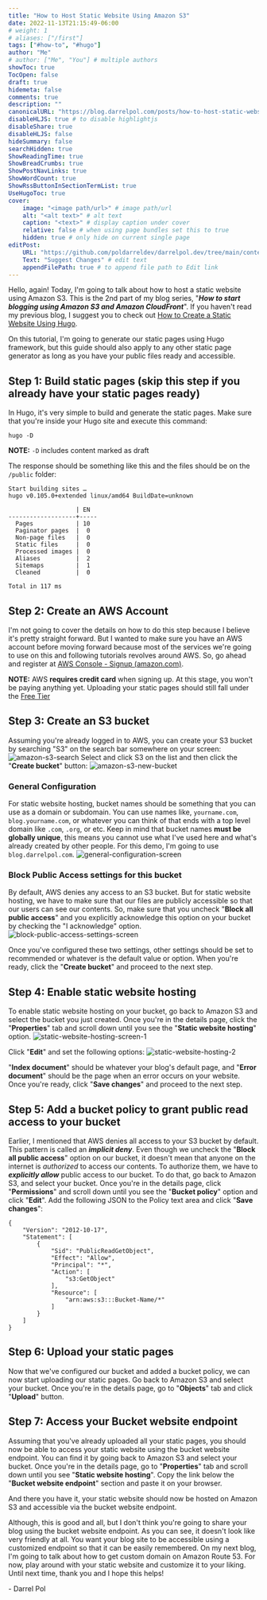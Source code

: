 ```yaml
---
title: "How to Host Static Website Using Amazon S3"
date: 2022-11-13T21:15:49-06:00
# weight: 1
# aliases: ["/first"]
tags: ["#how-to", "#hugo"]
author: "Me"
# author: ["Me", "You"] # multiple authors
showToc: true
TocOpen: false
draft: true
hidemeta: false
comments: true
description: ""
canonicalURL: "https://blog.darrelpol.com/posts/how-to-host-static-website-using-amazon-s3"
disableHLJS: true # to disable highlightjs
disableShare: true
disableHLJS: false
hideSummary: false
searchHidden: true
ShowReadingTime: true
ShowBreadCrumbs: true
ShowPostNavLinks: true
ShowWordCount: true
ShowRssButtonInSectionTermList: true
UseHugoToc: true
cover:
    image: "<image path/url>" # image path/url
    alt: "<alt text>" # alt text
    caption: "<text>" # display caption under cover
    relative: false # when using page bundles set this to true
    hidden: true # only hide on current single page
editPost:
    URL: "https://github.com/poldarreldev/darrelpol.dev/tree/main/content"
    Text: "Suggest Changes" # edit text
    appendFilePath: true # to append file path to Edit link
---
```

Hello, again! Today, I'm going to talk about how to host a static website using Amazon S3. This is the 2nd part of my blog series, "***How to start blogging using Amazon S3 and Amazon CloudFront***". If you haven't read my previous blog, I suggest you to check out [How to Create a Static Website Using Hugo](../how-to-create-a-static-website-using-hugo). 

On this tutorial, I'm going to generate our static pages using Hugo framework, but this guide should also apply to any other static page generator as long as you have your public files ready and accessible. 

## Step 1: Build static pages (skip this step if you already have your static pages ready)
In Hugo, it's very simple to build and generate the static pages. Make sure that you're inside your Hugo site and execute this command:
```
hugo -D
```
**NOTE:** `-D` includes content marked as draft

The response should be something like this and the files should be on the `/public` folder:
```
Start building sites …
hugo v0.105.0+extended linux/amd64 BuildDate=unknown

                   | EN
-------------------+-----
  Pages            | 10
  Paginator pages  |  0
  Non-page files   |  0
  Static files     |  0
  Processed images |  0
  Aliases          |  2
  Sitemaps         |  1
  Cleaned          |  0

Total in 117 ms
```

## Step 2: Create an AWS Account
I'm not going to cover the details on how to do this step because I believe it's pretty straight forward. But I wanted to make sure you have an AWS account before moving forward because most of the services we're going to use on this and following tutorials revolves around AWS. So, go ahead and register at [AWS Console - Signup (amazon.com)](https://portal.aws.amazon.com/billing/signup#/start/email). 

**NOTE:** AWS **requires credit card** when signing up. At this stage, you won't be paying anything yet. Uploading your static pages should still fall under the [Free Tier](https://aws.amazon.com/free/?all-free-tier.sort-by=item.additionalFields.SortRank&all-free-tier.sort-order=asc&awsf.Free%20Tier%20Types=*all&awsf.Free%20Tier%20Categories=*all)

## Step 3: Create an S3 bucket
Assuming you're already logged in to AWS, you can create your S3 bucket by searching "S3" on the search bar somewhere on your screen: 
![amazon-s3-search](/amazon-s3-search.png)
Select and click S3 on the list and then click the "**Create bucket**" button:
![amazon-s3-new-bucket](/amazon-s3-new-bucket.png)
### General Configuration
For static website hosting, bucket names should be something that you can use as a domain or subdomain. You can use names like, `yourname.com`, `blog.yourname.com`, or whatever you can think of that ends with a top level domain like `.com`, `.org`, or etc. Keep in mind that bucket names **must be globally unique**, this means you cannot use what I've used here and what's already created by other people. For this demo, I'm going to use `blog.darrelpol.com`.
![general-configuration-screen](/general-configuration-screen.png)

### Block Public Access settings for this bucket
By default, AWS denies any access to an S3 bucket. But for static website hosting, we have to make sure that our files are publicly accessible so that our users can see our contents. So, make sure that you uncheck "**Block all public access**" and you explicitly acknowledge this option on your bucket by checking the "I acknowledge" option.
![block-public-access-settings-screen](/block-public-access-settings-screen.png)

Once you've configured these two settings, other settings should be set to recommended or whatever is the default value or option. When you're ready, click the "**Create bucket**" and proceed to the next step. 

## Step 4: Enable static website hosting
To enable static website hosting on your bucket, go back to Amazon S3 and select the bucket you just created. Once you're in the details page, click the "**Properties**" tab and scroll down until you see the "**Static website hosting**" option. 
![static-website-hosting-screen-1](/static-website-hosting-screen-1.png)

Click "**Edit**" and set the following options:
![static-website-hosting-2](/static-website-hosting-2.png)

"**Index document**" should be whatever your blog's default page, and "**Error document**" should be the page when an error occurs on your website. Once you're ready, click "**Save changes**" and proceed to the next step.

## Step 5: Add a bucket policy to grant public read access to your bucket
Earlier, I mentioned that AWS denies all access to your S3 bucket by default. This pattern is called an ***implicit deny***. Even though we uncheck the "**Block all public access**" option on our bucket, it doesn't mean that anyone on the internet is *authorized* to access our contents. To authorize them, we have to ***explicitly allow*** public access to our bucket. To do that, go back to Amazon S3, and select your bucket. Once you're in the details page, click "**Permissions**" and scroll down until you see the "**Bucket policy**" option and click "**Edit**". Add the following JSON to the Policy text area and click "**Save changes**":
```
{
    "Version": "2012-10-17",
    "Statement": [
        {
            "Sid": "PublicReadGetObject",
            "Effect": "Allow",
            "Principal": "*",
            "Action": [
                "s3:GetObject"
            ],
            "Resource": [
                "arn:aws:s3:::Bucket-Name/*"
            ]
        }
    ]
}
```

## Step 6: Upload your static pages
Now that we've configured our bucket and added a bucket policy, we can now start uploading our static pages. Go back to Amazon S3 and select your bucket. Once you're in the details page, go to "**Objects**" tab and click "**Upload**" button. 

## Step 7: Access your Bucket website endpoint
Assuming that you've already uploaded all your static pages, you should now be able to access your static website using the bucket website endpoint. You can find it by going back to Amazon S3 and select your bucket. Once you're in the details page, go to "**Properties**" tab and scroll down until you see "**Static website hosting**". Copy the link below the "**Bucket website endpoint**" section and paste it on your browser.

And there you have it, your static website should now be hosted on Amazon S3 and accessible via the bucket website endpoint. 

Although, this is good and all, but I don't think you're going to share your blog using the bucket website endpoint. As you can see, it doesn't look like very friendly at all. You want your blog site to be accessible using a customized endpoint so that it can be easily remembered. On my next blog, I'm going to talk about how to get custom domain on Amazon Route 53. For now, play around with your static website and customize it to your liking. Until next time, thank you and I hope this helps! 

\- Darrel Pol
